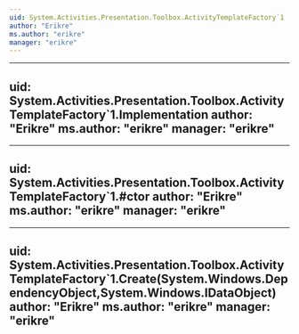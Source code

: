 ```yaml
---
uid: System.Activities.Presentation.Toolbox.ActivityTemplateFactory`1
author: "Erikre"
ms.author: "erikre"
manager: "erikre"
---
```


---
uid: System.Activities.Presentation.Toolbox.ActivityTemplateFactory`1.Implementation
author: "Erikre"
ms.author: "erikre"
manager: "erikre"
---

---
uid: System.Activities.Presentation.Toolbox.ActivityTemplateFactory`1.#ctor
author: "Erikre"
ms.author: "erikre"
manager: "erikre"
---

---
uid: System.Activities.Presentation.Toolbox.ActivityTemplateFactory`1.Create(System.Windows.DependencyObject,System.Windows.IDataObject)
author: "Erikre"
ms.author: "erikre"
manager: "erikre"
---
